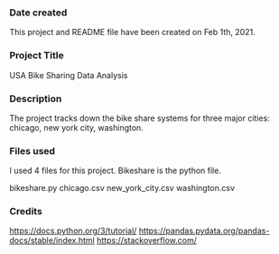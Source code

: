 ### Date created
This project and README file have been created on Feb 1th, 2021.

### Project Title
USA Bike Sharing Data Analysis


### Description
The project tracks down the bike share systems for three major cities: chicago, new york city, washington.

### Files used
I used 4 files for this project.
Bikeshare is the python file.

bikeshare.py
chicago.csv
new_york_city.csv
washington.csv

### Credits
https://docs.python.org/3/tutorial/ https://pandas.pydata.org/pandas-docs/stable/index.html https://stackoverflow.com/
